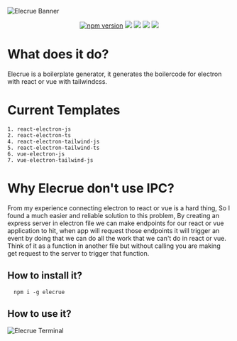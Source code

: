 ![Elecrue Banner](https://user-images.githubusercontent.com/63385587/135675383-1c74f040-d8a9-49a4-a035-a0fcc4edac0c.png)

<div align="center">
<a href="https://badge.fury.io/js/elecrue" target="_blank" ><img src="https://badge.fury.io/js/elecrue.svg" alt="npm version"/></a>
<img src="https://img.shields.io/badge/Electron-2B2E3A?style=for-the-badge&logo=electron&logoColor=9FEAF9"/>
<img src="https://img.shields.io/badge/Vue.js-35495E?style=for-the-badge&logo=vuedotjs&logoColor=4FC08D"/>
<img src="https://img.shields.io/badge/Tailwind_CSS-38B2AC?style=for-the-badge&logo=tailwind-css&logoColor=white"/>
<img src="https://img.shields.io/badge/React-20232A?style=for-the-badge&logo=react&logoColor=61DAFB"/>
</div>
  
# What does it do?
Elecrue is a boilerplate generator, it generates the boilercode for electron with react or vue with tailwindcss.

# Current Templates
```
1. react-electron-js
2. react-electron-ts
4. react-electron-tailwind-js
5. react-electron-tailwind-ts
6. vue-electron-js
7. vue-electron-tailwind-js
```

# Why Elecrue don't use IPC?
From my experience connecting electron to react or vue is a hard thing, So I found a much easier and reliable solution to this problem, By creating an express server in electron file we can make endpoints for our react or vue application to hit, when app will request those endpoints it will trigger an event by doing that we can do all the work that we can't do in react or vue. Think of it as a function in another file but without calling you are making get request to the server to trigger that function.

## How to install it?
```
  npm i -g elecrue
```
## How to use it?
![Elecrue Terminal](https://user-images.githubusercontent.com/63385587/132942925-bbd9a3db-63c9-4cd3-be4b-45ab6a9749ef.png)
